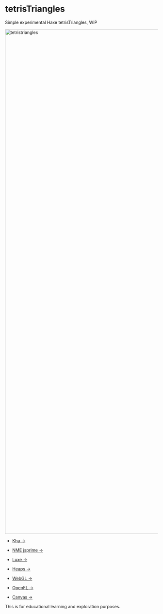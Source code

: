 # tetrisTriangles

Simple experimental Haxe tetrisTriangles, WIP

<img width="1665" alt="tetristriangles" src="https://user-images.githubusercontent.com/20134338/31321459-4e9a4a72-ac7e-11e7-9594-b837273e5f7e.png">

- [Kha ->](https://rawgit.com/nanjizal/tetrisTriangles/master/build/html5/index.html?12) 

- [NME jsprime -> ](https://rawgit.com/nanjizal/tetrisTriangles/master/binNme/jsprime/TetrisTrianglesFlash/index.html?1)

- [Luxe ->](https://rawgit.com/nanjizal/tetrisTriangles/master/binLuxe/web/index.html?1) 

- [Heaps ->](https://rawgit.com/nanjizal/tetrisTriangles/master/binHeaps/index.html?1) 

- [WebGL ->](https://rawgit.com/nanjizal/tetrisTriangles/master/binLuxe/binWebGL/index.html?1) 

- [OpenFL ->](https://rawgit.com/nanjizal/tetrisTriangles/master/binLuxe/binOpenFL/index.html?1) 

- [Canvas ->](https://rawgit.com/nanjizal/tetrisTriangles/master/binLuxe/binCanvas/index.html?1) 

This is for educational learning and exploration purposes.